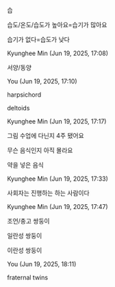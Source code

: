 습

습도/온도/습도가 높아요=습기가 많아요

습기가 없다=습도가 낮다

Kyunghee Min (Jun 19, 2025, 17:08)

서양/동양

You (Jun 19, 2025, 17:10)

harpsichord

deltoids

Kyunghee Min (Jun 19, 2025, 17:17)

그림 수업에 다닌지 4주 됐어요

무슨 음식인지 아직 몰라요

약을 넣은 음식

Kyunghee Min (Jun 19, 2025, 17:33)

사회자는 진행하는 하는 사람이다

Kyunghee Min (Jun 19, 2025, 17:47)

조언/충고
쌍둥이

일란성 쌍둥이

이란성 쌍둥이

You (Jun 19, 2025, 18:11)

fraternal twins